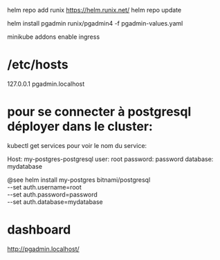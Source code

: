 helm repo add runix https://helm.runix.net/
helm repo update

helm install pgadmin runix/pgadmin4 -f pgadmin-values.yaml

minikube addons enable ingress

# /etc/hosts
127.0.0.1 pgadmin.localhost


# pour se connecter à postgresql déployer dans le cluster:
kubectl get services pour voir le nom du service:

Host: my-postgres-postgresql
user: root
password: password
database: mydatabase


@see
helm install my-postgres bitnami/postgresql \
--set auth.username=root \
--set auth.password=password \
--set auth.database=mydatabase


# dashboard 
http://pgadmin.localhost/
